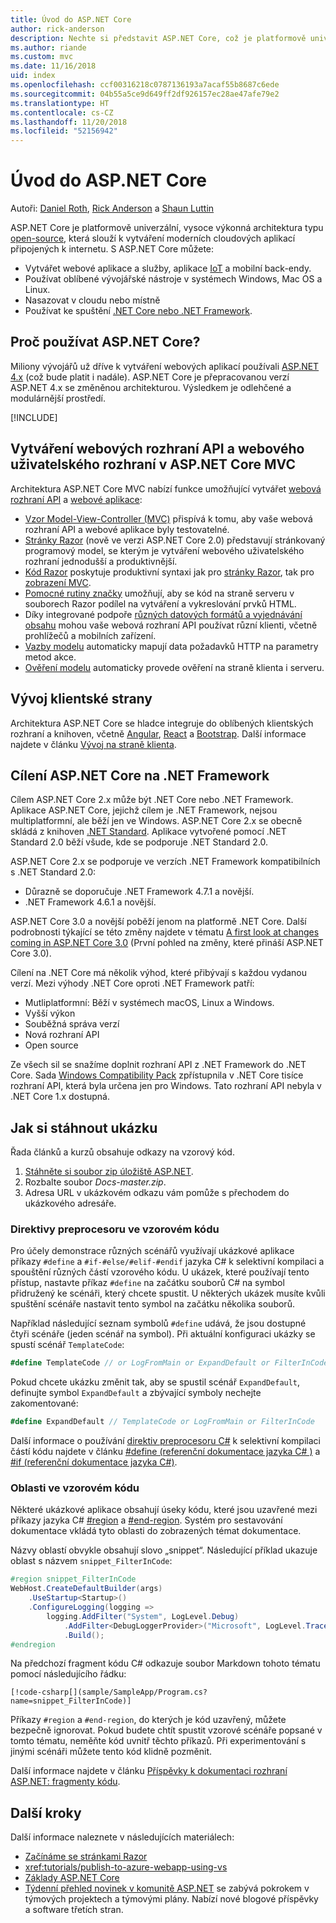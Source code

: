 ```yaml
---
title: Úvod do ASP.NET Core
author: rick-anderson
description: Nechte si představit ASP.NET Core, což je platformově univerzální, vysoce výkonná architektura typu open-source, která slouží k vytváření moderních cloudových aplikací připojených k internetu.
ms.author: riande
ms.custom: mvc
ms.date: 11/16/2018
uid: index
ms.openlocfilehash: ccf00316218c0787136193a7acaf55b8687c6ede
ms.sourcegitcommit: 04b55a5ce9d649ff2df926157ec28ae47afe79e2
ms.translationtype: HT
ms.contentlocale: cs-CZ
ms.lasthandoff: 11/20/2018
ms.locfileid: "52156942"
---
```

# <a name="introduction-to-aspnet-core"></a>Úvod do ASP.NET Core

Autoři: [Daniel Roth](https://github.com/danroth27), [Rick Anderson](https://twitter.com/RickAndMSFT) a [Shaun Luttin](https://twitter.com/dicshaunary)

ASP.NET Core je platformově univerzální, vysoce výkonná architektura typu [open-source](https://github.com/aspnet/home), která slouží k vytváření moderních cloudových aplikací připojených k internetu. S ASP.NET Core můžete:

* Vytvářet webové aplikace a služby, aplikace [IoT](https://www.microsoft.com/internet-of-things/) a mobilní back-endy.
* Používat oblíbené vývojářské nástroje v systémech Windows, Mac OS a Linux.
* Nasazovat v cloudu nebo místně
* Používat ke spuštění [.NET Core nebo .NET Framework](/dotnet/articles/standard/choosing-core-framework-server).

## <a name="why-use-aspnet-core"></a>Proč používat ASP.NET Core?

Miliony vývojářů už dříve k vytváření webových aplikací používali [ASP.NET 4.x](/aspnet/overview) (což bude platit i nadále). ASP.NET Core je přepracovanou verzí ASP.NET 4.x se změněnou architekturou. Výsledkem je odlehčené a modulárnější prostředí.

[!INCLUDE[](~/includes/benefits.md)]

## <a name="build-web-apis-and-web-ui-using-aspnet-core-mvc"></a>Vytváření webových rozhraní API a webového uživatelského rozhraní v ASP.NET Core MVC

Architektura ASP.NET Core MVC nabízí funkce umožňující vytvářet [webová rozhraní API](xref:tutorials/first-web-api) a [webové aplikace](xref:tutorials/razor-pages/index):

* [Vzor Model-View-Controller (MVC)](xref:mvc/overview) přispívá k tomu, aby vaše webová rozhraní API a webové aplikace byly testovatelné.
* [Stránky Razor](xref:razor-pages/index) (nově ve verzi ASP.NET Core 2.0) představují stránkovaný programový model, se kterým je vytváření webového uživatelského rozhraní jednodušší a produktivnější.
* [Kód Razor](xref:mvc/views/razor) poskytuje produktivní syntaxi jak pro [stránky Razor](xref:razor-pages/index), tak pro [zobrazení MVC](xref:mvc/views/overview).
* [Pomocné rutiny značky](xref:mvc/views/tag-helpers/intro) umožňují, aby se kód na straně serveru v souborech Razor podílel na vytváření a vykreslování prvků HTML.
* Díky integrované podpoře [různých datových formátů a vyjednávání obsahu](xref:web-api/advanced/formatting) mohou vaše webová rozhraní API používat různí klienti, včetně prohlížečů a mobilních zařízení.
* [Vazby modelu](xref:mvc/models/model-binding) automaticky mapují data požadavků HTTP na parametry metod akce.
* [Ověření modelu](xref:mvc/models/validation) automaticky provede ověření na straně klienta i serveru.

## <a name="client-side-development"></a>Vývoj klientské strany

Architektura ASP.NET Core se hladce integruje do oblíbených klientských rozhraní a knihoven, včetně [Angular](xref:spa/angular), [React](xref:spa/react) a [Bootstrap](https://getbootstrap.com/). Další informace najdete v článku [Vývoj na straně klienta](xref:client-side/index).

<a name="target-framework"></a>

## <a name="aspnet-core-targeting-net-framework"></a>Cílení ASP.NET Core na .NET Framework

Cílem ASP.NET Core 2.x může být .NET Core nebo .NET Framework. Aplikace ASP.NET Core, jejichž cílem je .NET Framework, nejsou multiplatformní, ale běží jen ve Windows. ASP.NET Core 2.x se obecně skládá z knihoven [.NET Standard](/dotnet/standard/net-standard). Aplikace vytvořené pomocí .NET Standard 2.0 běží všude, kde se podporuje .NET Standard 2.0.

ASP.NET Core 2.x se podporuje ve verzích .NET Framework kompatibilních s .NET Standard 2.0:

* Důrazně se doporučuje .NET Framework 4.7.1 a novější.
* .NET Framework 4.6.1 a novější.

ASP.NET Core 3.0 a novější poběží jenom na platformě .NET Core. Další podrobnosti týkající se této změny najdete v tématu [A first look at changes coming in ASP.NET Core 3.0](https://blogs.msdn.microsoft.com/webdev/2018/10/29/a-first-look-at-changes-coming-in-asp-net-core-3-0/) (První pohled na změny, které přináší ASP.NET Core 3.0).

Cílení na .NET Core má několik výhod, které přibývají s každou vydanou verzí. Mezi výhody .NET Core oproti .NET Framework patří:

* Mutliplatformní: Běží v systémech macOS, Linux a Windows.
* Vyšší výkon
* Souběžná správa verzí
* Nová rozhraní API
* Open source

Ze všech sil se snažíme doplnit rozhraní API z .NET Framework do .NET Core. Sada [Windows Compatibility Pack](/dotnet/core/porting/windows-compat-pack) zpřístupnila v .NET Core tisíce rozhraní API, která byla určena jen pro Windows. Tato rozhraní API nebyla v .NET Core 1.x dostupná.

## <a name="how-to-download-a-sample"></a>Jak si stáhnout ukázku

Řada článků a kurzů obsahuje odkazy na vzorový kód.

1. [Stáhněte si soubor zip úložiště ASP.NET](https://codeload.github.com/aspnet/Docs/zip/master).
1. Rozbalte soubor *Docs-master.zip*.
1. Adresa URL v ukázkovém odkazu vám pomůže s přechodem do ukázkového adresáře.

### <a name="preprocessor-directives-in-sample-code"></a>Direktivy preprocesoru ve vzorovém kódu

Pro účely demonstrace různých scénářů využívají ukázkové aplikace příkazy `#define` a `#if-#else/#elif-#endif` jazyka C# k selektivní kompilaci a spouštění různých částí vzorového kódu. U ukázek, které používají tento přístup, nastavte příkaz `#define` na začátku souborů C# na symbol přidružený ke scénáři, který chcete spustit. U některých ukázek musíte kvůli spuštění scénáře nastavit tento symbol na začátku několika souborů.

Například následující seznam symbolů `#define` udává, že jsou dostupné čtyři scénáře (jeden scénář na symbol). Při aktuální konfiguraci ukázky se spustí scénář `TemplateCode`:

```csharp
#define TemplateCode // or LogFromMain or ExpandDefault or FilterInCode
```

Pokud chcete ukázku změnit tak, aby se spustil scénář `ExpandDefault`, definujte symbol `ExpandDefault` a zbývající symboly nechejte zakomentované:

```csharp
#define ExpandDefault // TemplateCode or LogFromMain or FilterInCode
```

Další informace o používání [direktiv preprocesoru C#](/dotnet/csharp/language-reference/preprocessor-directives/) k selektivní kompilaci částí kódu najdete v článku [#define (referenční dokumentace jazyka C# )](/dotnet/csharp/language-reference/preprocessor-directives/preprocessor-define) a [#if (referenční dokumentace jazyka C#)](/dotnet/csharp/language-reference/preprocessor-directives/preprocessor-if).

### <a name="regions-in-sample-code"></a>Oblasti ve vzorovém kódu

Některé ukázkové aplikace obsahují úseky kódu, které jsou uzavřené mezi příkazy jazyka C# [#region](/dotnet/csharp/language-reference/preprocessor-directives/preprocessor-region) a [#end-region](/dotnet/csharp/language-reference/preprocessor-directives/preprocessor-endregion). Systém pro sestavování dokumentace vkládá tyto oblasti do zobrazených témat dokumentace.  

Názvy oblastí obvykle obsahují slovo „snippet“. Následující příklad ukazuje oblast s názvem `snippet_FilterInCode`:

```csharp
#region snippet_FilterInCode
WebHost.CreateDefaultBuilder(args)
    .UseStartup<Startup>()
    .ConfigureLogging(logging =>
        logging.AddFilter("System", LogLevel.Debug)
            .AddFilter<DebugLoggerProvider>("Microsoft", LogLevel.Trace))
            .Build();
#endregion
```

Na předchozí fragment kódu C# odkazuje soubor Markdown tohoto tématu pomocí následujícího řádku:

```
[!code-csharp[](sample/SampleApp/Program.cs?name=snippet_FilterInCode)]
```

Příkazy `#region` a `#end-region`, do kterých je kód uzavřený, můžete bezpečně ignorovat. Pokud budete chtít spustit vzorové scénáře popsané v tomto tématu, neměňte kód uvnitř těchto příkazů. Při experimentování s jinými scénáři můžete tento kód klidně pozměnit.

Další informace najdete v článku [Příspěvky k dokumentaci rozhraní ASP.NET: fragmenty kódu](https://github.com/aspnet/Docs/blob/master/CONTRIBUTING.md#code-snippets).

## <a name="next-steps"></a>Další kroky

Další informace naleznete v následujících materiálech:

* [Začínáme se stránkami Razor](xref:tutorials/razor-pages/razor-pages-start)
* <xref:tutorials/publish-to-azure-webapp-using-vs>
* [Základy ASP.NET Core](xref:fundamentals/index)
* [Týdenní přehled novinek v komunitě ASP.NET](https://live.asp.net/) se zabývá pokrokem v týmových projektech a týmovými plány. Nabízí nové blogové příspěvky a software třetích stran.
